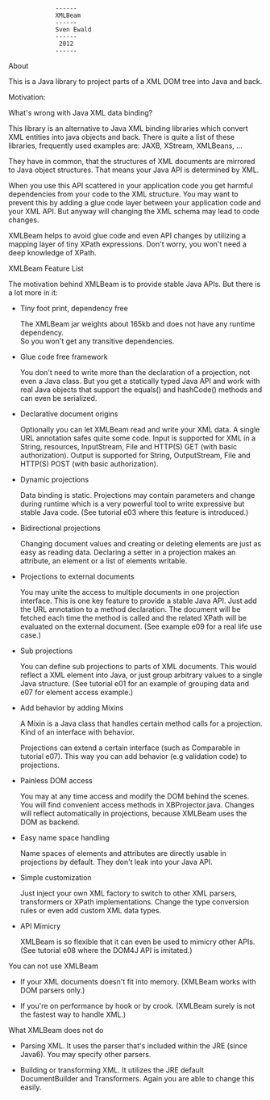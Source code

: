                  ------
                 XMLBeam
                 ------
                 Sven Ewald
                 ------
                  2012
                 ------


About

 This is a Java library to project parts of a XML DOM tree into Java and back.  

Motivation: 

 What's wrong with Java XML data binding?

 This library is an alternative to Java XML binding libraries which convert XML entities into java objects and back.
 There is quite a list of these libraries, frequently used examples are: JAXB, XStream, XMLBeans, ...
 
 They have in common, that the structures of XML documents are mirrored to Java object structures.
 That means your Java API is determined by XML.
 
 When you use this API scattered in your application code you get harmful dependencies from your code to the XML structure.
 You may want to prevent this by adding a glue code layer between your application code and your XML API.
 But anyway will changing the XML schema may lead to code changes. 
 
 XMLBeam helps to avoid glue code and even API changes by utilizing a mapping layer of tiny XPath expressions.
 Don't worry, you won't need a deep knowledge of XPath.

XMLBeam Feature List

 The motivation behind XMLBeam is to provide stable Java APIs.
 But there is a lot more in it:

 * Tiny foot print, dependency free
 
   The XMLBeam jar weights about 165kb and does not have any runtime dependency.  
   So you won't get any transitive dependencies.

 * Glue code free framework
 
   You don't need to write more than the declaration of a projection, not even a Java class. 
   But you get a statically typed Java API and work with real Java objects that support the equals() and hashCode() methods and can even be serialized.  

 * Declarative document origins
 
   Optionally you can let XMLBeam read and write your XML data.
   A single URL annotation safes quite some code.
   Input is supported for XML in a String, resources, InputStream, File and HTTP(S) GET (with basic authorization).
   Output is supported for String, OutputStream, File and HTTP(S) POST (with basic authorization).
    
 * Dynamic projections
 
   Data binding is static. Projections may contain parameters and change during runtime which is a very powerful tool
   to write expressive but stable Java code. (See tutorial e03 where this feature is introduced.)
   
 * Bidirectional projections

   Changing document values and creating or deleting elements are just as easy as reading data.
   Declaring a setter in a projection makes an attribute, an element or a list of elements writable.

 * Projections to external documents
 
   You may unite the access to multiple documents in one projection interface.
   This is one key feature to provide a stable Java API. 
   Just add the URL annotation to a method declaration.
   The document will be fetched each time the method is called and the related XPath will be evaluated on the external document.
   (See example e09 for a real life use case.)  

 * Sub projections
 
   You can define sub projections to parts of XML documents. This would reflect a XML element into Java,
   or just group arbitrary values to a single Java structure. (See tutorial e01 for an example of grouping 
   data and e07 for element access example.)
   
 * Add behavior by adding Mixins
 
   A Mixin is a Java class that handles certain method calls for a projection. Kind of an interface with behavior.
 
   Projections can extend a certain interface (such as Comparable in tutorial e07).
   This way you can add behavior (e.g validation code) to projections. 
  
 * Painless DOM access
 
   You may at any time access and modify the DOM behind the scenes. You will find convenient access methods in XBProjector.java.
   Changes will reflect automatically in projections, because XMLBeam uses the DOM as backend. 
   
 * Easy name space handling
 
   Name spaces of elements and attributes are directly usable in projections by default. They don't leak into your Java API.

 * Simple customization
 
   Just inject your own XML factory to switch to other XML parsers, transformers or XPath implementations.
   Change the type conversion rules or even add custom XML data types.
   
 * API Mimicry
 
   XMLBeam is so flexible that it can even be used to mimicry other APIs.
   (See tutorial e08 where the DOM4J API is imitated.) 
   
You can not use XMLBeam
 
 * If your XML documents doesn't fit into memory. (XMLBeam works with DOM parsers only.)

 * If you're on performance by hook or by crook. (XMLBeam surely is not the fastest way to handle XML.)
  
What XMLBeam does not do

 * Parsing XML. It uses the parser that's included within the JRE (since Java6). You may specify other parsers.
 
 * Building or transforming XML. It utilizes the JRE default DocumentBuilder and Transformers. Again you are able to change this easily.
 
